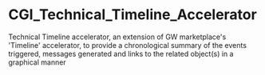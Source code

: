 # CGI_Technical_Timeline_Accelerator
Technical Timeline accelerator, an extension of GW marketplace's 'Timeline' accelerator, to provide a chronological summary of the events triggered, messages generated and links to the related object(s) in a graphical manner 
